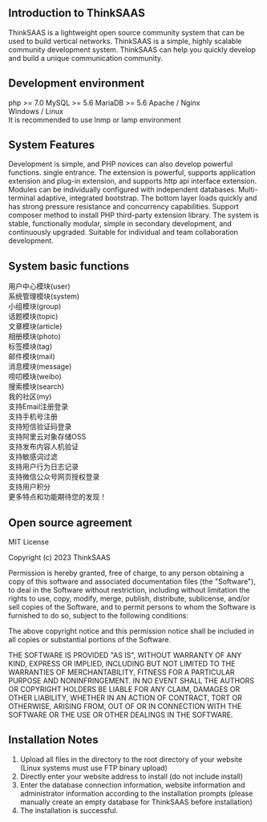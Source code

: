 ## Introduction to ThinkSAAS

ThinkSAAS is a lightweight open source community system that can be used to build vertical networks.
ThinkSAAS is a simple, highly scalable community development system.
ThinkSAAS can help you quickly develop and build a unique communication community.

## Development environment

php >= 7.0 
MySQL >= 5.6 
MariaDB >= 5.6 
Apache / Nginx  
Windows / Linux  
It is recommended to use lnmp or lamp environment

## System Features

Development is simple, and PHP novices can also develop powerful functions.
single entrance.
The extension is powerful, supports application extension and plug-in extension, and supports http api interface extension.
Modules can be individually configured with independent databases.
Multi-terminal adaptive, integrated bootstrap.
The bottom layer loads quickly and has strong pressure resistance and concurrency capabilities.
Support composer method to install PHP third-party extension library.
The system is stable, functionally modular, simple in secondary development, and continuously upgraded.
Suitable for individual and team collaboration development.

## System basic functions

用户中心模块(user)  
系统管理模块(system)  
小组模块(group)  
话题模块(topic)  
文章模块(article)  
相册模块(photo)  
标签模块(tag)  
邮件模块(mail)  
消息模块(message)  
唠叨模块(weibo)  
搜索模块(search)  
我的社区(my)  
支持Email注册登录  
支持手机号注册  
支持短信验证码登录  
支持阿里云对象存储OSS  
支持发布内容人机验证  
支持敏感词过滤  
支持用户行为日志记录  
支持微信公众号网页授权登录  
支持用户积分  
更多特点和功能期待您的发现！  

## Open source agreement

MIT License

Copyright (c) 2023 ThinkSAAS

Permission is hereby granted, free of charge, to any person obtaining a copy
of this software and associated documentation files (the "Software"), to deal
in the Software without restriction, including without limitation the rights
to use, copy, modify, merge, publish, distribute, sublicense, and/or sell
copies of the Software, and to permit persons to whom the Software is
furnished to do so, subject to the following conditions:

The above copyright notice and this permission notice shall be included in all
copies or substantial portions of the Software.

THE SOFTWARE IS PROVIDED "AS IS", WITHOUT WARRANTY OF ANY KIND, EXPRESS OR
IMPLIED, INCLUDING BUT NOT LIMITED TO THE WARRANTIES OF MERCHANTABILITY,
FITNESS FOR A PARTICULAR PURPOSE AND NONINFRINGEMENT. IN NO EVENT SHALL THE
AUTHORS OR COPYRIGHT HOLDERS BE LIABLE FOR ANY CLAIM, DAMAGES OR OTHER
LIABILITY, WHETHER IN AN ACTION OF CONTRACT, TORT OR OTHERWISE, ARISING FROM,
OUT OF OR IN CONNECTION WITH THE SOFTWARE OR THE USE OR OTHER DEALINGS IN THE
SOFTWARE.

## Installation Notes

1. Upload all files in the directory to the root directory of your website (Linux systems must use FTP binary upload)
2. Directly enter your website address to install (do not include install)
3. Enter the database connection information, website information and administrator information according to the installation prompts (please manually create an empty database for ThinkSAAS before installation)
4. The installation is successful.